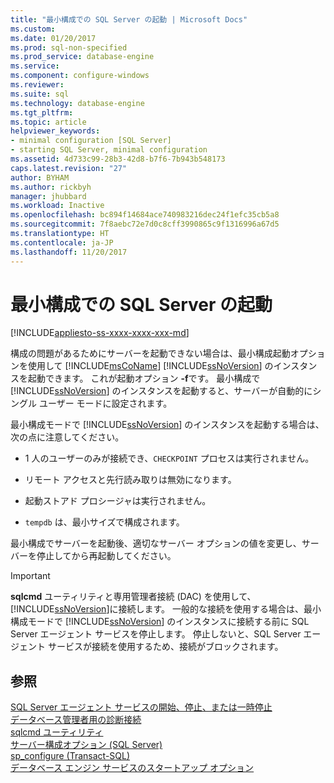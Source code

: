 ```yaml
---
title: "最小構成での SQL Server の起動 | Microsoft Docs"
ms.custom: 
ms.date: 01/20/2017
ms.prod: sql-non-specified
ms.prod_service: database-engine
ms.service: 
ms.component: configure-windows
ms.reviewer: 
ms.suite: sql
ms.technology: database-engine
ms.tgt_pltfrm: 
ms.topic: article
helpviewer_keywords:
- minimal configuration [SQL Server]
- starting SQL Server, minimal configuration
ms.assetid: 4d733c99-28b3-42d8-b7f6-7b943b548173
caps.latest.revision: "27"
author: BYHAM
ms.author: rickbyh
manager: jhubbard
ms.workload: Inactive
ms.openlocfilehash: bc894f14684ace740983216dec24f1efc35cb5a8
ms.sourcegitcommit: 7f8aebc72e7d0c8cff3990865c9f1316996a67d5
ms.translationtype: HT
ms.contentlocale: ja-JP
ms.lasthandoff: 11/20/2017
---
```

# <a name="start-sql-server-with-minimal-configuration"></a>最小構成での SQL Server の起動
[!INCLUDE[appliesto-ss-xxxx-xxxx-xxx-md](../../includes/appliesto-ss-xxxx-xxxx-xxx-md.md)]

  構成の問題があるためにサーバーを起動できない場合は、最小構成起動オプションを使用して [!INCLUDE[msCoName](../../includes/msconame-md.md)] [!INCLUDE[ssNoVersion](../../includes/ssnoversion-md.md)] のインスタンスを起動できます。 これが起動オプション **-f**です。 最小構成で [!INCLUDE[ssNoVersion](../../includes/ssnoversion-md.md)] のインスタンスを起動すると、サーバーが自動的にシングル ユーザー モードに設定されます。  
  
 最小構成モードで [!INCLUDE[ssNoVersion](../../includes/ssnoversion-md.md)] のインスタンスを起動する場合は、次の点に注意してください。  
  
-   1 人のユーザーのみが接続でき、`CHECKPOINT` プロセスは実行されません。  
  
-   リモート アクセスと先行読み取りは無効になります。  
  
-   起動ストアド プロシージャは実行されません。  

-   `tempdb` は、最小サイズで構成されます。
  
 最小構成でサーバーを起動後、適切なサーバー オプションの値を変更し、サーバーを停止してから再起動してください。  
  
> [!IMPORTANT]  
>  **sqlcmd** ユーティリティと専用管理者接続 (DAC) を使用して、 [!INCLUDE[ssNoVersion](../../includes/ssnoversion-md.md)]に接続します。 一般的な接続を使用する場合は、最小構成モードで [!INCLUDE[ssNoVersion](../../includes/ssnoversion-md.md)] のインスタンスに接続する前に SQL Server エージェント サービスを停止します。 停止しないと、SQL Server エージェント サービスが接続を使用するため、接続がブロックされます。  
  
## <a name="see-also"></a>参照  
 [SQL Server エージェント サービスの開始、停止、または一時停止](http://msdn.microsoft.com/library/c95a9759-dd30-4ab6-9ab0-087bb3bfb97c)   
 [データベース管理者用の診断接続](../../database-engine/configure-windows/diagnostic-connection-for-database-administrators.md)   
 [sqlcmd ユーティリティ](../../tools/sqlcmd-utility.md)   
 [サーバー構成オプション &#40;SQL Server&#41;](../../database-engine/configure-windows/server-configuration-options-sql-server.md)   
 [sp_configure &#40;Transact-SQL&#41;](../../relational-databases/system-stored-procedures/sp-configure-transact-sql.md)   
 [データベース エンジン サービスのスタートアップ オプション](../../database-engine/configure-windows/database-engine-service-startup-options.md)  
  
  

